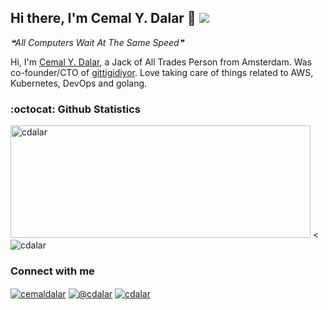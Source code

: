 ## Hi there, I'm Cemal Y. Dalar 👋 ![](https://komarev.com/ghpvc/?username=cdalar&color=green&&style=flat)
<!--STARTS_HERE_QUOTE_README-->
<i>❝All Computers Wait At The Same Speed❞</i>
<!--ENDS_HERE_QUOTE_README-->

Hi, I'm [Cemal Y. Dalar](https://linkedin.com/in/cemaldalar), a Jack of All Trades Person from Amsterdam. Was co-founder/CTO of [gittigidiyor](https://www.gittigidiyor.com/). Love taking care of things related to AWS, Kubernetes, DevOps and golang.

### :octocat: Github Statistics
<p align="left">
<img  src="https://github-readme-stats.vercel.app/api?username=cdalar&show_icons=true&theme=radical" alt="cdalar" width="480" height="180" />
<<img src="https://github-readme-stats.vercel.app/api/top-langs/?username=cdalar&layout=compact&hide=html&theme=radical" alt="cdalar"/>
</p>

### Connect with me 
<a href="https://linkedin.com/in/cemaldalar" target="blank"><img align="center" src="https://img.shields.io/badge/linkedin-%230077B5.svg?&style=for-the-badge&logo=linkedin&logoColor=white" alt="cemaldalar" /></a>
<a href="https://cdalar.medium.com" target="blank"><img align="center" src="https://img.shields.io/badge/medium-%2312100E.svg?&style=for-the-badge&logo=medium&logoColor=white" alt="@cdalar" /></a>
<a href="https://twitter.com/cdalar" target="blank"><img align="center" src="https://img.shields.io/badge/Twitter-1DA1F2?style=for-the-badge&logo=twitter&logoColor=white" alt="cdalar" /></a>
